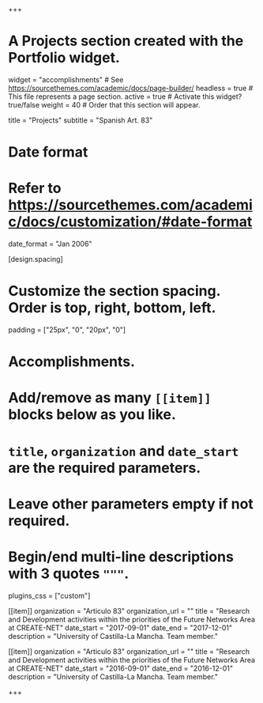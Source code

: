 +++
# A Projects section created with the Portfolio widget.
widget = "accomplishments"  # See https://sourcethemes.com/academic/docs/page-builder/
headless = true  # This file represents a page section.
active = true  # Activate this widget? true/false
weight = 40  # Order that this section will appear.

title = "Projects"
subtitle = "Spanish Art. 83"

# Date format
#   Refer to https://sourcethemes.com/academic/docs/customization/#date-format
date_format = "Jan 2006"

[design.spacing]
  # Customize the section spacing. Order is top, right, bottom, left.
  padding = ["25px", "0", "20px", "0"]

# Accomplishments.
#   Add/remove as many `[[item]]` blocks below as you like.
#   `title`, `organization` and `date_start` are the required parameters.
#   Leave other parameters empty if not required.
#   Begin/end multi-line descriptions with 3 quotes `"""`.

plugins_css = ["custom"]

[[item]]
  organization = "Articulo 83"
  organization_url = ""
  title = "Research and Development activities within the priorities of the Future Networks Area at CREATE-NET"
  date_start = "2017-09-01"
  date_end = "2017-12-01"
  description = "University of Castilla-La Mancha. Team member."

[[item]]
  organization = "Articulo 83"
  organization_url = ""
  title = "Research and Development activities within the priorities of the Future Networks Area at CREATE-NET"
  date_start = "2016-09-01"
  date_end = "2016-12-01"
  description = "University of Castilla-La Mancha. Team member."

+++
